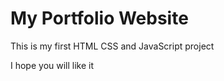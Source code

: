 # My Portfolio Website

<p>This is my first HTML CSS and JavaScript project</p>
<p>I hope you will like it</p>
